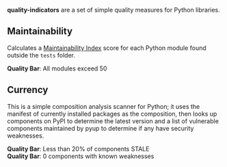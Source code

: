 **quality-indicators** are a set of simple quality measures for Python libraries.

## Maintainability

Calculates a [Maintainability Index](https://radon.readthedocs.io/en/latest/intro.html) score for each Python module found outside the `tests` folder.

**Quality Bar**: All modules exceed 50

## Currency

This is a simple composition analysis scanner for Python; it uses the manifest of currently installed packages as the composition, then looks up components on PyPI to determine the latest version and a list of vulnerable components maintained by pyup to determine if any have security weaknesses. 

**Quality Bar**: Less than 20% of components STALE  
**Quality Bar**: 0 components with known weaknesses
